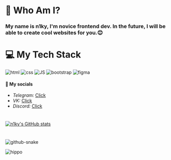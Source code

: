 <link href='https://unpkg.com/boxicons@2.1.4/css/boxicons.min.css' rel='stylesheet'>


# 🌟 Who Am I?
### My name is <strong>n1ky</strong>, I'm novice frontend dev. In the future, I will be able to create cool websites for you.😊

# 💻 My Tech Stack
![html](https://github.com/user-attachments/assets/535d7ed4-c90f-4edb-8993-67d5c1fdc878)
![css](https://github.com/user-attachments/assets/523c21d0-6d45-41f0-bcca-d6320e126953)
![JS](https://github.com/user-attachments/assets/64a35f76-bd08-4690-94e7-e498a3c2479a)
![bootstrap](https://github.com/user-attachments/assets/12e12d57-6d5d-4fe0-9952-4bc5ac9bf835)
![figma](https://github.com/user-attachments/assets/c21ee441-41cf-48dc-b81d-0a0214dc14f2)



#### 📩 My socials
<ul>
  <li><i>Telegram: </i><a href="https://t.me/trenn1ky" alt="telegram">Click</a></li>
  <li><i>VK: </i><a href="https://vk.com/huinyia" alt="vk">Click</a></li>
  <li><i>Discord: </i><a href="https://discordapp.com/users/n1kyfn" alt="discord">Click</a></li>
</ul>

#

[![n1ky's GitHub stats](https://github-readme-stats.vercel.app/api?username=n1kyfn)](https://github.com/n1kyfn/github-readme-stats)

#

![github-snake](https://github.com/user-attachments/assets/28815ff6-9d15-41d0-ad9a-ff7f57d903e1)


![hippo](https://media3.giphy.com/media/aUovxH8Vf9qDu/giphy.gif)

#

